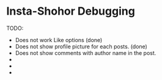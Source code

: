 # Insta-Shohor Debugging 

TODO:
- Does not work Like options (done)
- Does not show profile picture for each posts. (done)
- Does not show comments with author name in the post.
-
-
-